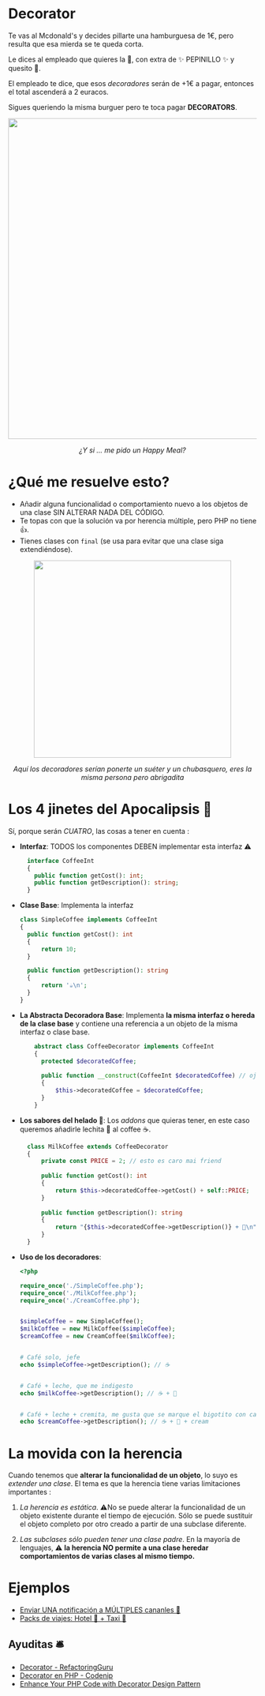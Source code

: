 

# Decorator

Te vas al Mcdonald's y decides pillarte una hamburguesa de 1€, pero resulta que esa mierda se te queda corta.

Le dices al empleado que quieres la 🍔, con extra de ✨ PEPINILLO ✨ y quesito 🧀.

El empleado te dice, que esos _decoradores_ serán de +1€ a pagar, entonces el total ascenderá a 2 euracos.

Sigues queriendo la misma burguer pero te toca pagar __DECORATORS__.

<p align=center>
  <img src="https://github.com/user-attachments/assets/0c27ab6b-c8af-422f-9bd0-9f4b13e46276" height="650" />
</p>


<p align=center>
  <em>¿Y si ... me pido un Happy Meal?</em>
</p>


# ¿Qué me resuelve esto?

- Añadir alguna funcionalidad o comportamiento nuevo a los objetos de una clase SIN ALTERAR NADA DEL CÓDIGO.
- Te topas con que la solución va por herencia múltiple, pero PHP no tiene 👍.
- Tienes clases con `final` (se usa para evitar que una clase siga extendiéndose).

<p align=center>
  <img src="https://github.com/user-attachments/assets/d721b003-e5cc-4f09-a2de-ca061bb31ce8" height="400" />
</p>
<p align=center>
  <em>Aquí los decoradores serían ponerte un suéter y un chubasquero, eres la misma persona pero abrigadita</em>
</p>



# Los 4 jinetes del Apocalipsis 🏇

Sí, porque serán *CUATRO*, las cosas a tener en cuenta :



- __Interfaz__: TODOS los componentes DEBEN implementar esta interfaz ⚠️
    ```php
      interface CoffeeInt
      {
        public function getCost(): int;
        public function getDescription(): string;
      }
    ```
- __Clase Base__: Implementa la interfaz
    ```php
    class SimpleCoffee implements CoffeeInt
    {
      public function getCost(): int
      {
          return 10;
      }
  
      public function getDescription(): string
      {
          return '☕\n';
      }
    }
    ```
- __La Abstracta Decoradora Base__: Implementa __la misma interfaz o hereda de la clase base__ y contiene una referencia a un objeto de la misma interfaz o clase base.
  ```php
      abstract class CoffeeDecorator implements CoffeeInt
      {
        protected $decoratedCoffee;
    
        public function __construct(CoffeeInt $decoratedCoffee) // ojito aquí mai diar 👁️
        {
            $this->decoratedCoffee = $decoratedCoffee;
        }
      }
  ```

- __Los sabores del helado 🍦__:  Los _addons_ que quieras tener, en este caso queremos añadirle lechita 🥛 al coffee ☕.
  ```php
    class MilkCoffee extends CoffeeDecorator
    {
        private const PRICE = 2; // esto es caro mai friend
        
        public function getCost(): int
        {
            return $this->decoratedCoffee->getCost() + self::PRICE;
        }
    
        public function getDescription(): string
        {
            return "{$this->decoratedCoffee->getDescription()} + 🥛\n";
        }
    }
  ```
- __Uso de los decoradores__:
  ```php
  <?php
  
  require_once('./SimpleCoffee.php');
  require_once('./MilkCoffee.php');
  require_once('./CreamCoffee.php');
  
  
  $simpleCoffee = new SimpleCoffee();
  $milkCoffee = new MilkCoffee($simpleCoffee);
  $creamCoffee = new CreamCoffee($milkCoffee);
  
  
  # Café solo, jefe
  echo $simpleCoffee->getDescription(); // ☕
  
  
  # Café + leche, que me indigesto
  echo $milkCoffee->getDescription(); // ☕ + 🥛
  
  
  # Café + leche + cremita, me gusta que se marque el bigotito con cada sorbo 
  echo $creamCoffee->getDescription(); // ☕ + 🥛 + cream
  
  ```

# La movida con la herencia

Cuando tenemos que __alterar la funcionalidad de un objeto__, lo suyo es _extender una clase_. El tema es que la herencia tiene varias limitaciones importantes :

1. _La herencia es estática_. ⚠️No se puede alterar la funcionalidad de un objeto existente durante el tiempo de ejecución. Sólo se puede sustituir el objeto completo por otro creado a partir de una subclase diferente.

2. _Las subclases sólo pueden tener una clase padre_. En la mayoría de lenguajes, ⚠️ __la herencia __NO__ permite a una clase heredar comportamientos de varias clases al mismo tiempo.__ 


# Ejemplos

- [Enviar UNA notificación a MÚLTIPLES cananles 🔔](https://github.com/thaishdz/mastering-php/blob/main/Design%20Patterns/Decorator/Notifier.md)
- [Packs de viajes: Hotel 🏨 + Taxi 🚗 ](https://github.com/thaishdz/mastering-php/blob/main/Design%20Patterns/Decorator/TripPack.md)


## Ayuditas 🛎️

- [Decorator - RefactoringGuru](https://refactoring.guru/es/design-patterns/decorator)
- [Decorator en PHP - Codenip](https://www.youtube.com/watch?v=XOvXMZ0DWCU)
- [Enhance Your PHP Code with Decorator Design Pattern](https://kongulov.dev/blog/enhance-your-php-code-with-decorator-design-pattern)
